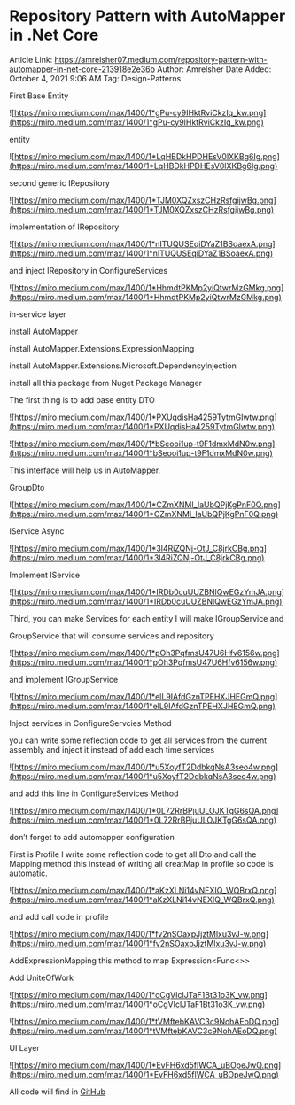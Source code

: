 # Repository Pattern with AutoMapper in .Net Core

Article Link: https://amrelsher07.medium.com/repository-pattern-with-automapper-in-net-core-213918e2e36b
Author: Amrelsher
Date Added: October 4, 2021 9:06 AM
Tag: Design-Patterns

First Base Entity

![https://miro.medium.com/max/1400/1*gPu-cy9IHktRviCkzIq_kw.png](https://miro.medium.com/max/1400/1*gPu-cy9IHktRviCkzIq_kw.png)

entity

![https://miro.medium.com/max/1400/1*LqHBDkHPDHEsV0lXKBg6Ig.png](https://miro.medium.com/max/1400/1*LqHBDkHPDHEsV0lXKBg6Ig.png)

second generic IRepository

![https://miro.medium.com/max/1400/1*TJM0XQZxszCHzRsfgijwBg.png](https://miro.medium.com/max/1400/1*TJM0XQZxszCHzRsfgijwBg.png)

implementation of IRepository

![https://miro.medium.com/max/1400/1*nITUQUSEqiDYaZ1BSoaexA.png](https://miro.medium.com/max/1400/1*nITUQUSEqiDYaZ1BSoaexA.png)

and inject IRepository in ConfigureServices

![https://miro.medium.com/max/1400/1*HhmdtPKMp2yiQtwrMzGMkg.png](https://miro.medium.com/max/1400/1*HhmdtPKMp2yiQtwrMzGMkg.png)

in-service layer

install AutoMapper

install AutoMapper.Extensions.ExpressionMapping

install AutoMapper.Extensions.Microsoft.DependencyInjection

install all this package from Nuget Package Manager

The first thing is to add base entity DTO

![https://miro.medium.com/max/1400/1*PXUqdisHa4259TytmGlwtw.png](https://miro.medium.com/max/1400/1*PXUqdisHa4259TytmGlwtw.png)

![https://miro.medium.com/max/1400/1*bSeooi1up-t9F1dmxMdN0w.png](https://miro.medium.com/max/1400/1*bSeooi1up-t9F1dmxMdN0w.png)

This interface will help us in AutoMapper.

GroupDto

![https://miro.medium.com/max/1400/1*CZmXNMl_IaUbQPjKgPnF0Q.png](https://miro.medium.com/max/1400/1*CZmXNMl_IaUbQPjKgPnF0Q.png)

IService Async

![https://miro.medium.com/max/1400/1*3l4RiZQNj-OtJ_C8jrkCBg.png](https://miro.medium.com/max/1400/1*3l4RiZQNj-OtJ_C8jrkCBg.png)

Implement IService

![https://miro.medium.com/max/1400/1*IRDb0cuUUZBNlQwEGzYmJA.png](https://miro.medium.com/max/1400/1*IRDb0cuUUZBNlQwEGzYmJA.png)

Third, you can make Services for each entity I will make IGroupService and

GroupService that will consume services and repository

![https://miro.medium.com/max/1400/1*pOh3PqfmsU47U6Hfv6156w.png](https://miro.medium.com/max/1400/1*pOh3PqfmsU47U6Hfv6156w.png)

and implement IGroupService

![https://miro.medium.com/max/1400/1*elL9IAfdGznTPEHXJHEGmQ.png](https://miro.medium.com/max/1400/1*elL9IAfdGznTPEHXJHEGmQ.png)

Inject services in ConfigureServcies Method

you can write some reflection code to get all services from the current assembly and inject it instead of add each time services

![https://miro.medium.com/max/1400/1*u5XoyfT2DdbkqNsA3seo4w.png](https://miro.medium.com/max/1400/1*u5XoyfT2DdbkqNsA3seo4w.png)

and add this line in ConfigureServices Method

![https://miro.medium.com/max/1400/1*0L72RrBPjuULOJKTgG6sQA.png](https://miro.medium.com/max/1400/1*0L72RrBPjuULOJKTgG6sQA.png)

don’t forget to add automapper configuration

First is Profile I write some reflection code to get all Dto and call the Mapping method this instead of writing all creatMap in profile so code is automatic.

![https://miro.medium.com/max/1400/1*aKzXLNi14vNEXIQ_WQBrxQ.png](https://miro.medium.com/max/1400/1*aKzXLNi14vNEXIQ_WQBrxQ.png)

and add call code in profile

![https://miro.medium.com/max/1400/1*fv2nSOaxpJjztMlxu3vJ-w.png](https://miro.medium.com/max/1400/1*fv2nSOaxpJjztMlxu3vJ-w.png)

AddExpressionMapping this method to map Expression<Func<>>

Add UniteOfWork

![https://miro.medium.com/max/1400/1*oCgVIclJTaF1Bt31o3K_vw.png](https://miro.medium.com/max/1400/1*oCgVIclJTaF1Bt31o3K_vw.png)

![https://miro.medium.com/max/1400/1*tVMftebKAVC3c9NohAEoDQ.png](https://miro.medium.com/max/1400/1*tVMftebKAVC3c9NohAEoDQ.png)

UI Layer

![https://miro.medium.com/max/1400/1*EvFH6xd5flWCA_uBOpeJwQ.png](https://miro.medium.com/max/1400/1*EvFH6xd5flWCA_uBOpeJwQ.png)

All code will find in [GitHub](https://github.com/AmrElshaer/BigRoom)